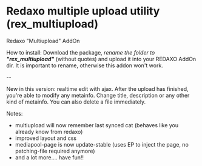 Redaxo multiple upload utility (rex_multiupload)
=========

Redaxo &quot;Multiupload&quot; AddOn

How to install:
Download the package, _rename the folder to **"rex_multiupload"**_ (without quotes) and upload it into your REDAXO AddOn dir.
It is important to rename, otherwise this addon won't work.

--

New in this version: realtime edit with ajax. After the upload has finished, you're able to modify any metainfo.
Change title, description or any other kind of metainfo. You can also delete a file immediately.

Notes:
- multiupload will now remember last synced cat (behaves like you already know from redaxo)
- improved layout and css
- mediapool-page is now update-stable (uses EP to inject the page, no patching-file required anymore)
- and a lot more.... have fun!!
